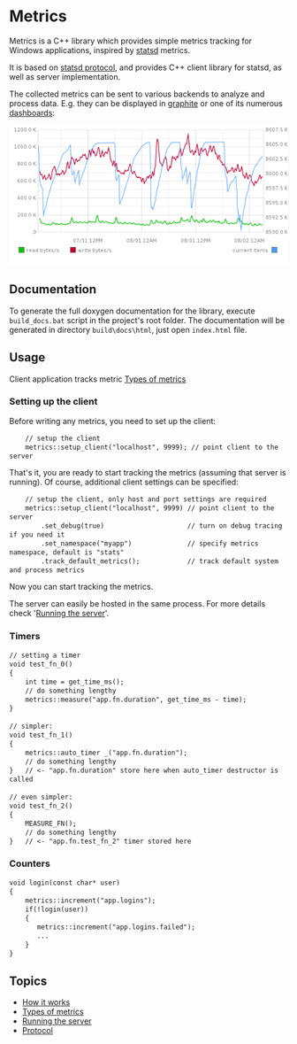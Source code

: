 Metrics             
=======

Metrics is a C++ library which provides simple metrics tracking for Windows 
applications, inspired by [statsd] metrics.

It is based on [statsd protocol], and provides C++ client library for statsd, 
as well as server implementation.

The collected metrics can be sent to various backends to analyze and process
data. E.g. they can be displayed in [graphite] or one of its numerous
[dashboards](http://dashboarddude.com/blog/2013/01/23/dashboards-for-graphite):

![graphite showing metrics](docs/img/stats-graph.png)

[statsd]: https://github.com/etsy/statsd/blob/master/docs/metric_types.md/ "statsd metrics"
[statsd protocol]: https://github.com/b/statsd_spec
[graphite]: http://graphite.wikidot.com/


Documentation
-------------

To generate the full doxygen documentation for the library, execute `build_docs.bat`
script in the project's root folder. The documentation will be generated in
directory `build\docs\html`, just open `index.html` file.

Usage
-----

Client application tracks metric [Types of metrics](docs/metric_types.md)

### Setting up the client

Before writing any metrics, you need to set up the client:

~~~{.cpp}
    // setup the client
    metrics::setup_client("localhost", 9999); // point client to the server
~~~

That's it, you are ready to start tracking the metrics (assuming that server is
running). Of course, additional client settings can be specified:

~~~{.cpp}
    // setup the client, only host and port settings are required
    metrics::setup_client("localhost", 9999) // point client to the server
        .set_debug(true)                     // turn on debug tracing if you need it
        .set_namespace("myapp")              // specify metrics namespace, default is "stats"
        .track_default_metrics();            // track default system and process metrics
~~~

Now you can start tracking the metrics.

The server can easily be hosted in the same process. For more details check
'[Running the server](docs/running_server.md)'.

### Timers

~~~{.cpp}
// setting a timer
void test_fn_0()
{
    int time = get_time_ms();
    // do something lengthy
    metrics::measure("app.fn.duration", get_time_ms - time);
}

// simpler:
void test_fn_1()
{
    metrics::auto_timer _("app.fn.duration");  
    // do something lengthy
}   // <- "app.fn.duration" store here when auto_timer destructor is called

// even simpler:
void test_fn_2()
{
    MEASURE_FN(); 
    // do something lengthy
}   // <- "app.fn.test_fn_2" timer stored here

~~~

### Counters

~~~{.cpp}
void login(const char* user)
{
    metrics::increment("app.logins");
    if(!login(user))
    {
       metrics::increment("app.logins.failed");
       ...
    }
}   
~~~


Topics
------

* [How it works](docs/how_it_works.md)
* [Types of metrics](docs/metric_types.md)
* [Running the server](docs/running_server.md)
* [Protocol](docs/protocol.md)
